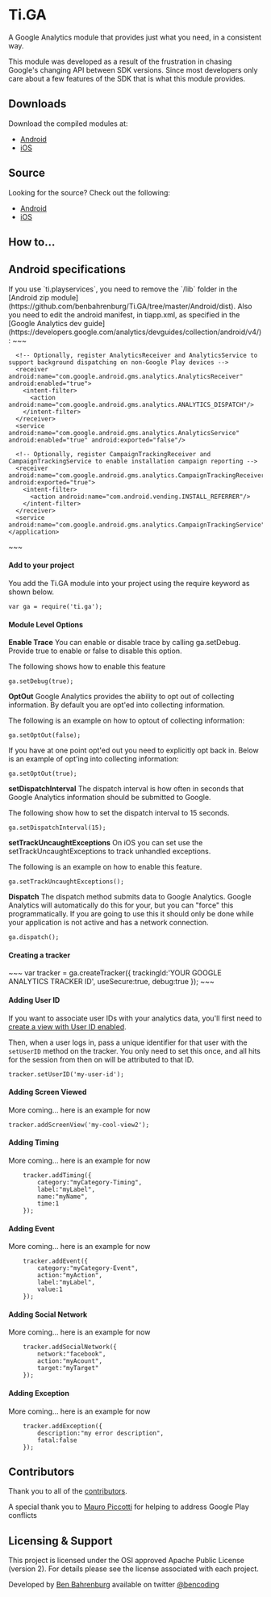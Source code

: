 <h1>Ti.GA</h1>

A Google Analytics module that provides just what you need, in a consistent way.

This module was developed as a result of the frustration in chasing Google's changing API between SDK versions. Since most developers only care about a few features of the SDK that is what this module provides.

<h2>Downloads</h2>
Download the compiled modules at:

* [Android](https://github.com/benbahrenburg/Ti.GA/tree/master/Android/dist)
* [iOS](https://github.com/benbahrenburg/Ti.GA/tree/master/iphone/dist)

<h2>Source</h2>
Looking for the source? Check out the following:

* [Android](https://github.com/benbahrenburg/Ti.GA/tree/master/android/src/ti/ga)
* [iOS](https://github.com/benbahrenburg/Ti.GA/tree/master/iphone)

<h2>How to...</h2>

<h2>Android specifications</h2>
If you use `ti.playservices`, you need to remove the `/lib` folder in the [Android zip module](https://github.com/benbahrenburg/Ti.GA/tree/master/Android/dist).
Also you need to edit the android manifest, in tiapp.xml, as specified in the [Google Analytics dev guide](https://developers.google.com/analytics/devguides/collection/android/v4/):
~~~
<android xmlns:android="http://schemas.android.com/apk/res/android">
  <manifest xmlns:android="http://schemas.android.com/apk/res/android">
    <application>
      <!-- Get permission for reliable local dispatching on non-Google Play devices. -->
      <uses-permission android:name="android.permission.WAKE_LOCK"/>

      <!-- Optionally, register AnalyticsReceiver and AnalyticsService to support background dispatching on non-Google Play devices -->
      <receiver android:name="com.google.android.gms.analytics.AnalyticsReceiver" android:enabled="true">
        <intent-filter>
          <action android:name="com.google.android.gms.analytics.ANALYTICS_DISPATCH"/>
        </intent-filter>
      </receiver>
      <service android:name="com.google.android.gms.analytics.AnalyticsService" android:enabled="true" android:exported="false"/>

      <!-- Optionally, register CampaignTrackingReceiver and CampaignTrackingService to enable installation campaign reporting -->
      <receiver android:name="com.google.android.gms.analytics.CampaignTrackingReceiver" android:exported="true">
        <intent-filter>
          <action android:name="com.android.vending.INSTALL_REFERRER"/>
        </intent-filter>
      </receiver>
      <service android:name="com.google.android.gms.analytics.CampaignTrackingService"/>
    </application>
  </manifest>
</android>
~~~

<h4>Add to your project</h4>
You add the Ti.GA module into your project using the require keyword as shown below.

~~~
var ga = require('ti.ga');
~~~

<h4>Module Level Options</h4>

<b>Enable Trace</b>
You can enable or disable trace by calling ga.setDebug.  Provide true to enable or false to disable this option.

The following shows how to enable this feature
~~~
ga.setDebug(true);
~~~

<b>OptOut</b>
Google Analytics provides the ability to opt out of collecting information.  By default you are opt'ed into collecting information.

The following is an example on how to optout of collecting information:
~~~
ga.setOptOut(false);
~~~

If you have at one point opt'ed out you need to explicitly opt back in.  Below is an example of opt'ing into collecting information:
~~~
ga.setOptOut(true);
~~~

<b>setDispatchInterval</b>
The dispatch interval is how often in seconds that Google Analytics information should be submitted to Google.

The following show how to set the dispatch interval to 15 seconds.
~~~
ga.setDispatchInterval(15);
~~~

<b>setTrackUncaughtExceptions</b>
On iOS you can set use the setTrackUncaughtExceptions to track unhandled exceptions.

The following is an example on how to enable this feature.
~~~
ga.setTrackUncaughtExceptions();
~~~

<b>Dispatch</b>
The dispatch method submits data to Google Analytics.  Google Analytics will automatically do this for your, but you can "force" this programmatically.  If you are going to use this it should only be done while your application is not active and has a network connection.  

~~~
ga.dispatch();
~~~

<h4>Creating a tracker</h4>
~~~
var tracker = ga.createTracker({
   trackingId:'YOUR GOOGLE ANALYTICS TRACKER ID',
   useSecure:true,
   debug:true
});
~~~

<h4>Adding User ID</h4>

If you want to associate user IDs with your analytics data, you'll first need to [create a view with User ID enabled](https://support.google.com/analytics/answer/3123666).

Then, when a user logs in, pass a unique identifier for that user with the `setUserID` method on the tracker. You only need to set this once, and all hits for the session from then on will be attributed to that ID.

~~~
tracker.setUserID('my-user-id');
~~~

<h4>Adding Screen Viewed</h4>

More coming... here is an example for now

~~~
tracker.addScreenView('my-cool-view2');
~~~

<h4>Adding Timing</h4>

More coming... here is an example for now

~~~
    tracker.addTiming({
        category:"myCategory-Timing",
        label:"myLabel",
        name:"myName",
        time:1
    });
~~~

<h4>Adding Event</h4>

More coming... here is an example for now

~~~
    tracker.addEvent({
        category:"myCategory-Event",
        action:"myAction",
        label:"myLabel",
        value:1
    });  
~~~

<h4>Adding Social Network</h4>

More coming... here is an example for now

~~~
    tracker.addSocialNetwork({
        network:"facebook",
        action:"myAcount",
        target:"myTarget"
    });  
~~~

<h4>Adding Exception</h4>

More coming... here is an example for now

~~~
    tracker.addException({
        description:"my error description",
        fatal:false
    });  
~~~

<h2>Contributors</h2>

Thank you to all of the [contributors](https://github.com/benbahrenburg/Ti.GA/graphs/contributors).

A special thank you to [Mauro Piccotti](https://github.com/nonno) for helping to address Google Play conflicts

<h2>Licensing & Support</h2>

This project is licensed under the OSI approved Apache Public License (version 2). For details please see the license associated with each project.

Developed by [Ben Bahrenburg](http://bahrenburgs.com) available on twitter [@bencoding](http://twitter.com/benCoding)
